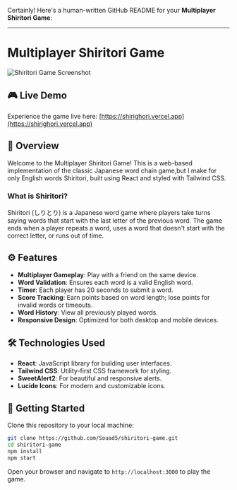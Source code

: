 Certainly! Here's a human-written GitHub README for your **Multiplayer Shiritori Game**:

---

# Multiplayer Shiritori Game

![Shiritori Game Screenshot](https://i.postimg.cc/1XQnxj5N/Screenshot-2025-08-30-214225.png)
## 🎮 Live Demo

Experience the game live here: [https://shirighori.vercel.app](https://shirighori.vercel.app)

## 📖 Overview

Welcome to the Multiplayer Shiritori Game! This is a web-based implementation of the classic Japanese word chain game,but I make for only English words Shiritori, built using React and styled with Tailwind CSS.

### What is Shiritori?

Shiritori (しりとり) is a Japanese word game where players take turns saying words that start with the last letter of the previous word. The game ends when a player repeats a word, uses a word that doesn't start with the correct letter, or runs out of time.

## ⚙️ Features

* **Multiplayer Gameplay**: Play with a friend on the same device.
* **Word Validation**: Ensures each word is a valid English word.
* **Timer**: Each player has 20 seconds to submit a word.
* **Score Tracking**: Earn points based on word length; lose points for invalid words or timeouts.
* **Word History**: View all previously played words.
* **Responsive Design**: Optimized for both desktop and mobile devices.

## 🛠️ Technologies Used

* **React**: JavaScript library for building user interfaces.
* **Tailwind CSS**: Utility-first CSS framework for styling.
* **SweetAlert2**: For beautiful and responsive alerts.
* **Lucide Icons**: For modern and customizable icons.

## 🚀 Getting Started

Clone this repository to your local machine:

```bash
git clone https://github.com/Souad5/shiritori-game.git
cd shiritori-game
npm install
npm start
```

Open your browser and navigate to `http://localhost:3000` to play the game.



